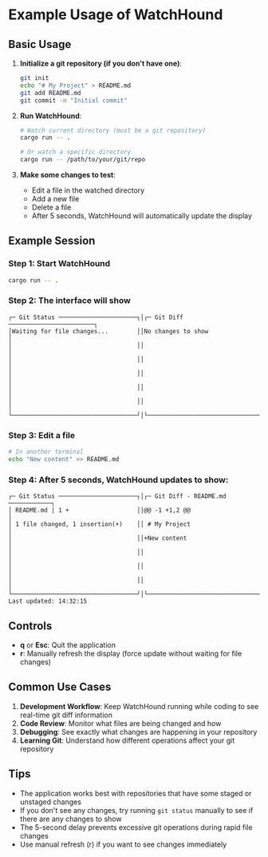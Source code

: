 # Example Usage of WatchHound

## Basic Usage

1. **Initialize a git repository (if you don't have one)**:
   ```bash
   git init
   echo "# My Project" > README.md
   git add README.md
   git commit -m "Initial commit"
   ```

2. **Run WatchHound**:
   ```bash
   # Watch current directory (must be a git repository)
   cargo run -- .
   
   # Or watch a specific directory
   cargo run -- /path/to/your/git/repo
   ```

3. **Make some changes to test**:
   - Edit a file in the watched directory
   - Add a new file
   - Delete a file
   - After 5 seconds, WatchHound will automatically update the display

## Example Session

### Step 1: Start WatchHound
```bash
cargo run -- .
```

### Step 2: The interface will show
```
┌─ Git Status ──────────────────────┐│┌─ Git Diff ────────────────────────┐
│Waiting for file changes...        ││No changes to show                 │
│                                   ││                                   │
│                                   ││                                   │
│                                   ││                                   │
│                                   ││                                   │
│                                   ││                                   │
└───────────────────────────────────┘│└───────────────────────────────────┘
```

### Step 3: Edit a file
```bash
# In another terminal
echo "New content" >> README.md
```

### Step 4: After 5 seconds, WatchHound updates to show:
```
┌─ Git Status ──────────────────────┐│┌─ Git Diff - README.md ────────────┐
│ README.md | 1 +                   ││@@ -1 +1,2 @@                       │
│ 1 file changed, 1 insertion(+)    ││ # My Project                      │
│                                   ││+New content                       │
│                                   ││                                   │
│                                   ││                                   │
│                                   ││                                   │
└───────────────────────────────────┘│└───────────────────────────────────┘
Last updated: 14:32:15
```

## Controls

- **q** or **Esc**: Quit the application
- **r**: Manually refresh the display (force update without waiting for file changes)

## Common Use Cases

1. **Development Workflow**: Keep WatchHound running while coding to see real-time git diff information
2. **Code Review**: Monitor what files are being changed and how
3. **Debugging**: See exactly what changes are happening in your repository
4. **Learning Git**: Understand how different operations affect your git repository

## Tips

- The application works best with repositories that have some staged or unstaged changes
- If you don't see any changes, try running `git status` manually to see if there are any changes to show
- The 5-second delay prevents excessive git operations during rapid file changes
- Use manual refresh (r) if you want to see changes immediately 